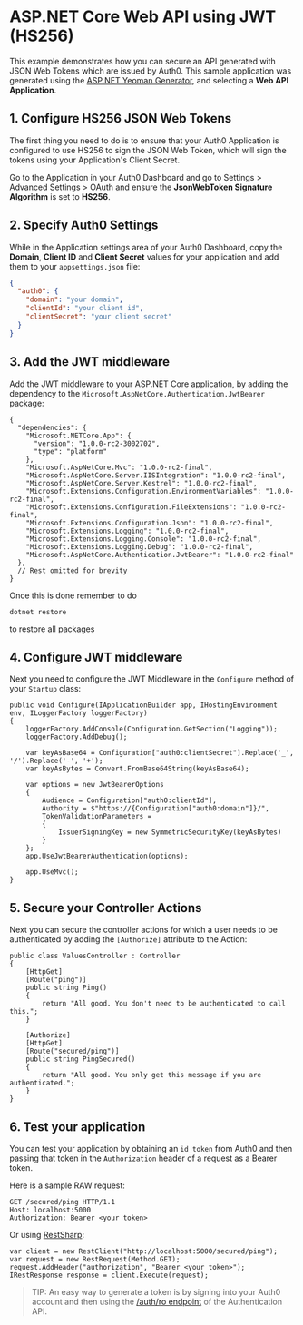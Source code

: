# ASP.NET Core Web API using JWT (HS256)

This example demonstrates how you can secure an API generated with JSON Web Tokens which are issued by Auth0. This sample application was generated using the [ASP.NET Yeoman Generator](https://www.npmjs.com/package/generator-aspnet), and selecting a **Web API Application**.

## 1. Configure HS256 JSON Web Tokens

The first thing you need to do is to ensure that your Auth0 Application is configured to use HS256 to sign the JSON Web Token, which will sign the tokens using your Application's Client Secret.

Go to the Application in your Auth0 Dashboard and go to Settings > Advanced Settings > OAuth and ensure the **JsonWebToken Signature Algorithm** is set to **HS256**.

## 2. Specify Auth0 Settings

While in the Application settings area of your Auth0 Dashboard, copy the **Domain**, **Client ID** and **Client Secret** values for your application and add them to your `appsettings.json` file:

``` json
{
  "auth0": {
    "domain": "your domain",
    "clientId": "your client id",
    "clientSecret": "your client secret"
  }
}
```

## 3. Add the JWT middleware

Add the JWT middleware to your ASP.NET Core application, by adding the dependency to the `Microsoft.AspNetCore.Authentication.JwtBearer` package: 

```
{
  "dependencies": {
    "Microsoft.NETCore.App": {
      "version": "1.0.0-rc2-3002702",
      "type": "platform"
    },
    "Microsoft.AspNetCore.Mvc": "1.0.0-rc2-final",
    "Microsoft.AspNetCore.Server.IISIntegration": "1.0.0-rc2-final",
    "Microsoft.AspNetCore.Server.Kestrel": "1.0.0-rc2-final",
    "Microsoft.Extensions.Configuration.EnvironmentVariables": "1.0.0-rc2-final",
    "Microsoft.Extensions.Configuration.FileExtensions": "1.0.0-rc2-final",
    "Microsoft.Extensions.Configuration.Json": "1.0.0-rc2-final",
    "Microsoft.Extensions.Logging": "1.0.0-rc2-final",
    "Microsoft.Extensions.Logging.Console": "1.0.0-rc2-final",
    "Microsoft.Extensions.Logging.Debug": "1.0.0-rc2-final",
    "Microsoft.AspNetCore.Authentication.JwtBearer": "1.0.0-rc2-final"
  },
  // Rest omitted for brevity
}
```

Once this is done remember to do

```
dotnet restore
```

to restore all packages

## 4. Configure JWT middleware

Next you need to configure the JWT Middleware in the `Configure` method of your `Startup` class:

```
public void Configure(IApplicationBuilder app, IHostingEnvironment env, ILoggerFactory loggerFactory)
{
    loggerFactory.AddConsole(Configuration.GetSection("Logging"));
    loggerFactory.AddDebug();

    var keyAsBase64 = Configuration["auth0:clientSecret"].Replace('_', '/').Replace('-', '+');
    var keyAsBytes = Convert.FromBase64String(keyAsBase64);

    var options = new JwtBearerOptions
    {
        Audience = Configuration["auth0:clientId"],
        Authority = $"https://{Configuration["auth0:domain"]}/",
        TokenValidationParameters =
        {
            IssuerSigningKey = new SymmetricSecurityKey(keyAsBytes)
        }
    };
    app.UseJwtBearerAuthentication(options);

    app.UseMvc();
}
```

## 5. Secure your Controller Actions

Next you can secure the controller actions for which a user needs to be authenticated by adding the `[Authorize]` attribute to the Action:

```
public class ValuesController : Controller
{
    [HttpGet]
    [Route("ping")]
    public string Ping()
    {
        return "All good. You don't need to be authenticated to call this.";
    }

    [Authorize]
    [HttpGet]
    [Route("secured/ping")]
    public string PingSecured()
    {
        return "All good. You only get this message if you are authenticated.";
    }
}
```

## 6. Test your application

You can test your application by obtaining an `id_token` from Auth0 and then passing that token in the `Authorization` header of a request as a Bearer token.

Here is a sample RAW request:

```
GET /secured/ping HTTP/1.1
Host: localhost:5000
Authorization: Bearer <your token>
```

Or using [RestSharp](http://restsharp.org/):

```
var client = new RestClient("http://localhost:5000/secured/ping");
var request = new RestRequest(Method.GET);
request.AddHeader("authorization", "Bearer <your token>");
IRestResponse response = client.Execute(request);
```

> TIP: An easy way to generate a token is by signing into your Auth0 account and then using the [/auth/ro endpoint](https://auth0.com/docs/api/authentication#!#post--oauth-ro) of the Authentication API. 